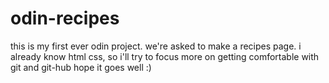 # odin-recipes
this is my first ever odin project.
we're asked to make a recipes page.
i already know html css, so i'll try to focus more on getting comfortable with git and git-hub
hope it goes well :)
